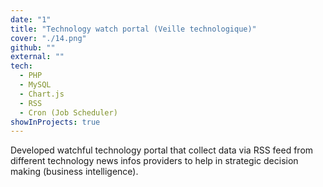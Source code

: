 ```yaml
---
date: "1"
title: "Technology watch portal (Veille technologique)"
cover: "./14.png"
github: ""
external: ""
tech:
  - PHP
  - MySQL
  - Chart.js
  - RSS
  - Cron (Job Scheduler)
showInProjects: true
---
```


Developed watchful technology portal that collect data via RSS feed from different technology news infos providers to help in strategic decision making (business intelligence).
